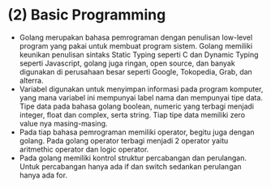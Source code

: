 # (2) Basic Programming

- Golang merupakan bahasa pemrograman dengan penulisan low-level program yang pakai untuk membuat program sistem. Golang memiliki keunikan penulisan sintaks Static Typing seperti C dan Dynamic Typing seperti Javascript, golang juga ringan, open source, dan banyak digunakan di perusahaan besar seperti Google, Tokopedia, Grab, dan alterra.
- Variabel digunakan untuk menyimpan informasi pada program komputer, yang mana variabel ini mempunyai label nama dan mempunyai tipe data. Tipe data pada bahasa golang boolean, numeric yang terbagi menjadi integer, float dan complex, serta string. Tiap tipe data memiliki zero value nya masing-masing.
- Pada tiap bahasa pemrograman memiliki operator, begitu juga dengan golang. Pada golang operator terbagi menjadi 2 operator yaitu aritmethic operator dan logic operator.
- Pada golang memiliki kontrol struktur percabangan dan perulangan. Untuk percabangan hanya ada if dan switch sedankan perulangan hanya ada for.